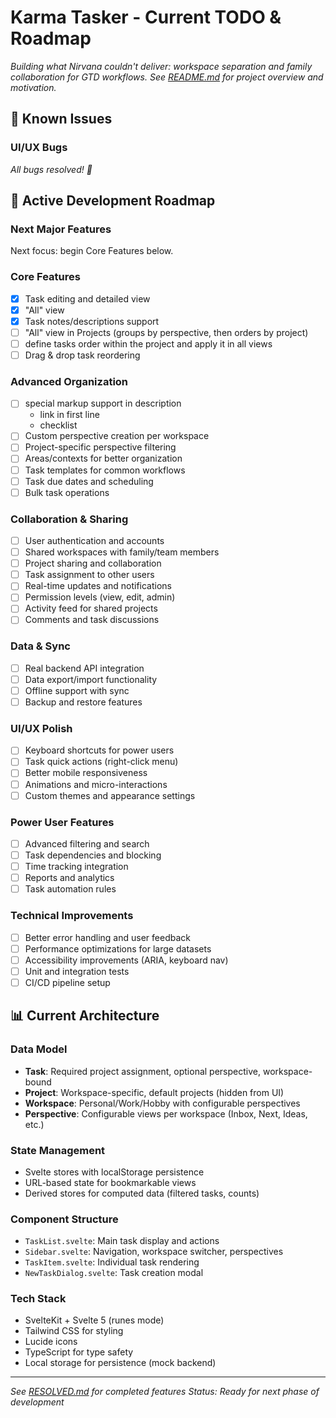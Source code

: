 # Karma Tasker - Current TODO & Roadmap

*Building what Nirvana couldn't deliver: workspace separation and family collaboration for GTD workflows.*
*See [README.md](./README.md) for project overview and motivation.*

## 🐛 Known Issues

### UI/UX Bugs
*All bugs resolved! 🎉*

## 🚀 Active Development Roadmap

### Next Major Features
Next focus: begin Core Features below.

### Core Features
- [x] Task editing and detailed view
- [x] "All" view
- [x] Task notes/descriptions support
- [ ] "All" view in Projects (groups by perspective, then orders by project)
- [ ] define tasks order within the project and apply it in all views
- [ ] Drag & drop task reordering

### Advanced Organization
- [ ] special markup support in description
  - link in first line
  - checklist
- [ ] Custom perspective creation per workspace
- [ ] Project-specific perspective filtering
- [ ] Areas/contexts for better organization
- [ ] Task templates for common workflows
- [ ] Task due dates and scheduling
- [ ] Bulk task operations

### Collaboration & Sharing
- [ ] User authentication and accounts
- [ ] Shared workspaces with family/team members
- [ ] Project sharing and collaboration
- [ ] Task assignment to other users
- [ ] Real-time updates and notifications
- [ ] Permission levels (view, edit, admin)
- [ ] Activity feed for shared projects
- [ ] Comments and task discussions

### Data & Sync
- [ ] Real backend API integration
- [ ] Data export/import functionality
- [ ] Offline support with sync
- [ ] Backup and restore features

### UI/UX Polish
- [ ] Keyboard shortcuts for power users
- [ ] Task quick actions (right-click menu)
- [ ] Better mobile responsiveness
- [ ] Animations and micro-interactions
- [ ] Custom themes and appearance settings

### Power User Features
- [ ] Advanced filtering and search
- [ ] Task dependencies and blocking
- [ ] Time tracking integration
- [ ] Reports and analytics
- [ ] Task automation rules

### Technical Improvements
- [ ] Better error handling and user feedback
- [ ] Performance optimizations for large datasets
- [ ] Accessibility improvements (ARIA, keyboard nav)
- [ ] Unit and integration tests
- [ ] CI/CD pipeline setup

## 📊 Current Architecture

### Data Model
- **Task**: Required project assignment, optional perspective, workspace-bound
- **Project**: Workspace-specific, default projects (hidden from UI)
- **Workspace**: Personal/Work/Hobby with configurable perspectives
- **Perspective**: Configurable views per workspace (Inbox, Next, Ideas, etc.)

### State Management
- Svelte stores with localStorage persistence
- URL-based state for bookmarkable views
- Derived stores for computed data (filtered tasks, counts)

### Component Structure
- `TaskList.svelte`: Main task display and actions
- `Sidebar.svelte`: Navigation, workspace switcher, perspectives
- `TaskItem.svelte`: Individual task rendering
- `NewTaskDialog.svelte`: Task creation modal

### Tech Stack
- SvelteKit + Svelte 5 (runes mode)
- Tailwind CSS for styling
- Lucide icons
- TypeScript for type safety
- Local storage for persistence (mock backend)

---

*See [RESOLVED.md](./RESOLVED.md) for completed features*
*Status: Ready for next phase of development*